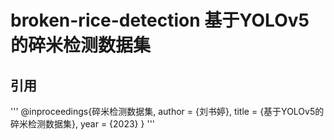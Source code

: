 # broken-rice-detection 基于YOLOv5的碎米检测数据集




## 引用
'''
@inproceedings{碎米检测数据集,
author      = {刘书婷},
title       = {基于YOLOv5的碎米检测数据集},
year        = {2023}
}
'''
